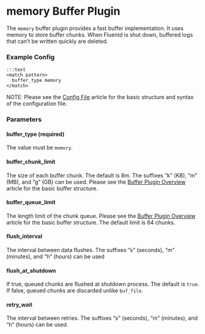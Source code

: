 # memory Buffer Plugin

The `memory` buffer plugin provides a fast buffer implementation. It uses memory to store buffer chunks. When Fluentd is shut down, buffered logs that can’t be written quickly are deleted.

### Example Config

    :::text
    <match pattern>
      buffer_type memory
    </match>

NOTE: Please see the <a href="config-file">Config File</a> article for the basic structure and syntax of the configuration file.

### Parameters

#### buffer_type (required)
The value must be `memory`.

#### buffer_chunk_limit
The size of each buffer chunk. The default is 8m. The suffixes “k” (KB), “m” (MB), and “g” (GB) can be used. Please see the [Buffer Plugin Overview](buffer-plugin-overview) article for the basic buffer structure. 

#### buffer_queue_limit
The length limit of the chunk queue. Please see the [Buffer Plugin Overview](buffer-plugin-overview) article for the basic buffer structure. The default limit is 64 chunks.

#### flush_interval
The interval between data flushes. The suffixes “s” (seconds), “m” (minutes), and “h” (hours) can be used

#### flush_at_shutdown
If true, queued chunks are flushed at shutdown process. The default is `true`.
If false, queued chunks are discarded unlike `buf_file`.

#### retry_wait
The interval between retries. The suffixes “s” (seconds), “m” (minutes), and “h” (hours) can be used.
